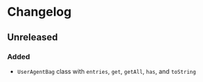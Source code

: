 # Changelog

## Unreleased
### Added
- `UserAgentBag` class with `entries`, `get`, `getAll`, `has`, and `toString`
